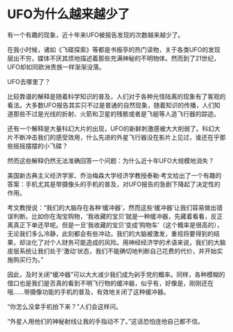 # UFO为什么越来越少了

有一个有趣的现象，近十年来UFO被报告发现的次数越来越少了。 

在我小时候，诸如《飞碟探索》等都是书报亭的热门读物，关于各类UFO的发现层出不穷，媒体不厌其烦地描述着那些充满神秘的不明物体。然而到了21世纪，UFO却如同欧洲贵族一样渐渐没落。 

UFO去哪里了？ 

比较靠谱的解释是随着科学知识的普及，人们对于各种光怪陆离的现象有了客观的看法。大多数UFO报告其实只不过是普通的自然现象，随着知识的传播，人们知道那些不过是光线的折射、火箭和卫星的残骸或者是飞艇等人造飞行器的踪迹。 

还有一个解释是大量科幻大片的出现，UFO的新鲜刺激感被大大削弱了。科幻大片不断冲击我们的感受效用，什么先进的外星飞行器没在影片上见过，谁还在乎那些摇摇摆摆的小飞碟？ 

然而这些解释仍然无法准确回答一个问题：为什么近十年UFO大规模地消失？ 

美国新古典主义经济学家、乔治梅森大学经济学教授泰勒·考文给出了一个有趣的答案：手机尤其是带摄像头的手机的普及，对UFO报告的急剧下降起了决定性的作用。 

考文教授说：“我们的大脑存在各种‘缓冲器’，然而这些‘缓冲器’让我们容易做出错误判断。比如你在淘宝购物，‘我收藏的宝贝’就是一种缓冲器，先藏着看看，反正离真正下单还早呢。但是一旦‘我收藏的宝贝’变成‘购物车’（这个概率是很高的），无论我们多么冷静，此刻都会有些冲动，我们的大脑被激发，重视将要得到的结果，却淡化了对个人财务可能造成的风险。用神经经济学的术语来说，我们的大脑皮层系统让我们处于‘激动’状态，我们不能确切地判断自己花费的代价，并开始实施购买行为。” 

因此，及时关闭“缓冲器”可以大大减少我们成为剁手党的概率。同样，各种模糊的借口也是我们是否真的看到不明飞行物的缓冲器，似乎有，好像是，刚刚还在哦……带摄像功能的手机的普及，有效地关闭了这种缓冲器。 

“你怎么没拿手机拍下来？”人们会这样问。 

“外星人用他们的神秘射线让我的手指动不了。”这话恐怕连他自己都不信。